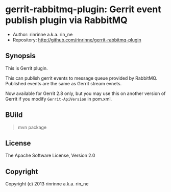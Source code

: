 gerrit-rabbitmq-plugin: Gerrit event publish plugin via RabbitMQ
=======================

* Author: rinrinne a.k.a. rin_ne
* Repository: http://github.com/rinrinne/gerrit-rabbitmq-plugin

Synopsis
----------------------

This is Gerrit plugin.

This can publish gerrit events to message queue provided by RabbitMQ.
Published events are the same as Gerrit stream evnets.

Now available for Gerrit 2.8 only, but you may use this on another version of Gerrit if you modify `Gerrit-ApiVersion` in pom.xml.

BUild
---------------------

> mvn package

License
---------------------

The Apache Software License, Version 2.0

Copyright
---------------------

Copyright (c) 2013 rinrinne a.k.a. rin_ne
